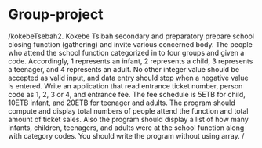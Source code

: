 # Group-project
/kokebeTsebah2. Kokebe Tsibah secondary and preparatory prepare school closing function (gathering) and invite various concerned body. The people who attend the school function categorized in to four groups and given a code. Accordingly, 1 represents an infant, 2 represents a child, 3 represents a teenager, and 4 represents an adult. No other integer value should be accepted as valid input, and data entry should stop when a negative value is entered. Write an application that read entrance ticket number, person code as 1, 2, 3 or 4, and entrance fee. The fee schedule is 5ETB for child, 10ETB infant, and 20ETB for teenager and adults. The program should compute and display total numbers of people attend the function and total amount of ticket sales. Also the program should display a list of how many infants, children, teenagers, and adults were at the school function along with category codes. You should write the program without using array.
/
